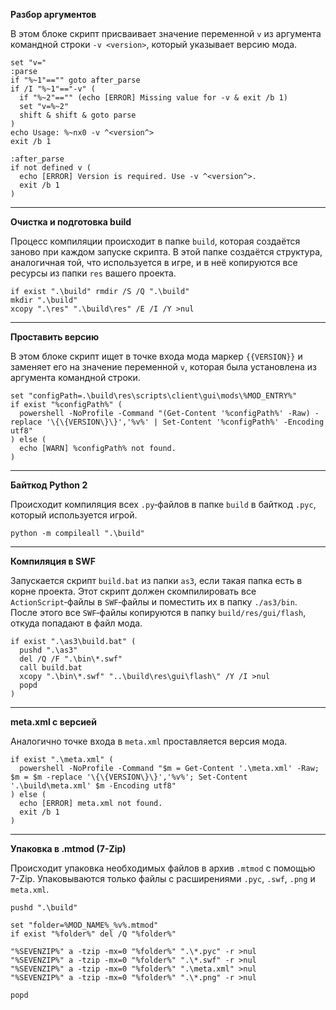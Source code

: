 **Разбор аргументов**

В этом блоке скрипт присваивает значение переменной `v` из аргумента командной строки `-v <version>`, который указывает версию мода.

```bat:line-numbers=10
set "v="
:parse
if "%~1"=="" goto after_parse
if /I "%~1"=="-v" (
  if "%~2"=="" (echo [ERROR] Missing value for -v & exit /b 1)
  set "v=%~2"
  shift & shift & goto parse
)
echo Usage: %~nx0 -v ^<version^>
exit /b 1

:after_parse
if not defined v (
  echo [ERROR] Version is required. Use -v ^<version^>.
  exit /b 1
)
```

---
**Очистка и подготовка build**

Процесс компиляции происходит в папке `build`, которая создаётся заново при каждом запуске скрипта. В этой папке создаётся структура, аналогичная той, что используется в игре, и в неё копируются все ресурсы из папки `res` вашего проекта.

```bat:line-numbers=28
if exist ".\build" rmdir /S /Q ".\build"
mkdir ".\build"
xcopy ".\res" ".\build\res" /E /I /Y >nul
```

---
**Проставить версию**

В этом блоке скрипт ищет в точке входа мода маркер <span v-pre>`{{VERSION}}`</span> и заменяет его на значение переменной `v`, которая была установлена из аргумента командной строки.

```bat:line-numbers=33
set "configPath=.\build\res\scripts\client\gui\mods\%MOD_ENTRY%"
if exist "%configPath%" (
  powershell -NoProfile -Command "(Get-Content '%configPath%' -Raw) -replace '\{\{VERSION\}\}','%v%' | Set-Content '%configPath%' -Encoding utf8"
) else (
  echo [WARN] %configPath% not found.
)
```

---
**Байткод Python 2**

Происходит компиляция всех `.py`‑файлов в папке `build` в байткод `.pyc`, который используется игрой.

```bat:line-numbers=41
python -m compileall ".\build"
```

---
**Компиляция в SWF**

Запускается скрипт `build.bat` из папки `as3`, если такая папка есть в корне проекта. Этот скрипт должен скомпилировать все `ActionScript`‑файлы в `SWF`‑файлы и поместить их в папку `./as3/bin`. После этого все `SWF`‑файлы копируются в папку `build/res/gui/flash`, откуда попадают в файл мода.

```bat:line-numbers=44
if exist ".\as3\build.bat" (
  pushd ".\as3"
  del /Q /F ".\bin\*.swf"
  call build.bat
  xcopy ".\bin\*.swf" "..\build\res\gui\flash\" /Y /I >nul
  popd
)
```

---
**meta.xml с версией**

Аналогично точке входа в `meta.xml` проставляется версия мода.

```bat:line-numbers=53
if exist ".\meta.xml" (
  powershell -NoProfile -Command "$m = Get-Content '.\meta.xml' -Raw; $m = $m -replace '\{\{VERSION\}\}','%v%'; Set-Content '.\build\meta.xml' $m -Encoding utf8"
) else (
  echo [ERROR] meta.xml not found.
  exit /b 1
)
```

---
**Упаковка в .mtmod (7-Zip)**

Происходит упаковка необходимых файлов в архив `.mtmod` с помощью 7-Zip. Упаковываются только файлы с расширениями `.pyc`, `.swf`, `.png` и `meta.xml`.

```bat:line-numbers=61
pushd ".\build"

set "folder=%MOD_NAME%_%v%.mtmod"
if exist "%folder%" del /Q "%folder%"

"%SEVENZIP%" a -tzip -mx=0 "%folder%" ".\*.pyc" -r >nul
"%SEVENZIP%" a -tzip -mx=0 "%folder%" ".\*.swf" -r >nul
"%SEVENZIP%" a -tzip -mx=0 "%folder%" ".\meta.xml" >nul
"%SEVENZIP%" a -tzip -mx=0 "%folder%" ".\*.png" -r >nul

popd
```
